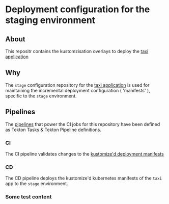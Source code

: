 # Deployment configuration for the staging environment

## About
This repositr contains the kustomzisation overlays to deploy the [taxi application](https://github.com/sbose78/taxi)

## Why
The `stage` configuration repository for the [taxi application](https://github.com/sbose78/taxi) is used for maintaining the incremental deployment configuration ( 'manifests' ), specific to the `stage` environment.

## Pipelines
The [pipelines](../pipelines) that power the CI jobs for this repository have been defined as Tekton Tasks & Tekton Pipeline definitions.

### CI
The CI pipeline validates changes to the [kustomize'd deployment manifests](../deployment) 

### CD
The CD pipeline deploys the kustomize'd kubernetes manifests of the `taxi` app to the `stage` environment.

### Some test content
